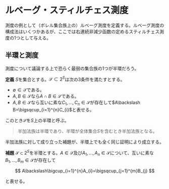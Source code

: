 
# ルベーグ・スティルチェス測度

測度の例として（ボレル集合族上の）ルベーグ測度を定義する。ルベーグ測度の構成法はいくつかあるが、ここでは右連続非減少函数の定めるスティルチェス測度の1つとして与える。



## 半環と測度

測度について議論する上で恐らく最弱の集合族の1つが半環だろう。

__定義__ $S$を集合とする。$\mathscr{S}\subset 2^{S}$は次の3条件を満たすとする。

- $\emptyset\in\mathscr{S}$である。
- $A, B\in\mathscr{S}$なら$A\cap B\in\mathscr{S}$である。
- $A, B\in\mathscr{S}$なら互いに素な$C_{1}, \dotsc, C_{n}\in\mathscr{S}$が存在して$A\backslash B=\bigsqcup_{i=1}^{n}C_{i}$と表せる。

このとき$\mathscr{S}$を$S$上の半環と呼ぶ。

> 半加法族は半環であり、半環が全体集合$S$を含むとき半加法族となる。

半加法族に対して成り立った補題が、半環上でも全く同じ証明により成立する。

__補題__ $\mathscr{S}\subset 2^{S}$を半環とする。$A\in\mathscr{S}$及び$A_{1}, \dotsc, A_{n}\in\mathscr{S}$について、互いに素な$B_{1}, \dotsc, B_{m}\in\mathscr{S}$が存在して

$$
A\backslash\bigcup_{i=1}^{n}A_{i}=\bigsqcup_{j=1}^{m}B_{j}
$$

と表せる。


<!-- 

\begin{Def}{}{}
$\mathscr{S}\subset 2^{S}$を半環とする。
集合函数$\mu\colon\mathscr{S}\rightarrow\lbrack 0, \infty \rbrack$が正値かつ有限加法的であるとき、$\mu$は半環$\mathscr{S}$上の前測度という。
\end{Def}

次の命題も半加法族のときと全く同様に示すことができる。

\begin{Prop}{}{}
$\mu$を半環$\mathscr{S}\subset 2^{S}$上の前測度とする。次が成り立つ。
\begin{EnumCond}
\item$A\in\mathscr{S}$及び互いに素な$A_{1}, \dotsc, A_{n}\in\mathscr{S}$に対し、
\[ \bigsqcup_{i=1}^{n}A_{i}\subset A\Rightarrow\sum_{i=1}^{n}\mu( A_{i} )\le\mu( A ) \]
が成り立つ。
\item$B\in\mathscr{S}$及び$B_{1}, \dotsc, B_{n}\in\mathscr{S}$に対し、
\[ B\subset\bigcup_{i=1}^{n}B_{i}\Rightarrow\mu( B )\le\sum_{i=1}^{n}\mu( B_{i} ) \]
が成り立つ。
\end{EnumCond}

特に$\mu$は単調かつ有限劣加法的である。
\end{Prop}

上の補題と命題から、次の命題を示すことができる。

\begin{Prop}{}{}
$\mu$を半環$\mathscr{S}\subset 2^{S}$上の前測度とする。$\lbrace A_{n} \rbrace_{n\in\mathbb{N}}\subset\mathscr{S}$に対し、
互いに素な$\lbrace D_{n} \rbrace_{n\in\mathbb{N}}\subset\mathscr{S}$が存在して、
\begin{align*}
\bigcup_{n\in\mathbb{N}}A_{n}&=\bigsqcup_{n\in\mathbb{N}}D_{n}, & \sum_{n\in\mathbb{N}}\mu( A_{n} )&\ge\sum_{n\in\mathbb{N}}\mu( D_{n} )
\end{align*}
を満たす。
\end{Prop}

\begin{proof}
（証明）$B_{1}=A_{1}, B_{n+1}=A_{n+1}\backslash \bigcup_{i=1}^{n}A_{i}$とする。
補題より互いに素な$D_{n, 1}, \dotsc, D_{n, m_{n}}\in\mathscr{S}$が存在して$B_{n}=\bigsqcup_{i=1}^{m_{n}}D_{n, i}$と表せる。
このとき$\bigcup_{n\in\mathbb{N}}=\bigsqcup_{n\in\mathbb{N}}B_{n}$が成り立つ。$\mu$は単調かつ有限加法的なので
\[ \sum_{n\in\mathbb{N}}\mu( A_{n} )\ge\sum_{n\in\mathbb{N}}\mu( B_{n} )=\sum_{n\in\mathbb{N}}\sum_{i=1}^{m_{n}}\mu( D_{n, i} ) \]
となる。
\end{proof}

半環上の前測度に対する測度への拡張問題については以下の定理が成り立つ。

\begin{Thm}{カラテオドリの拡張定理}{}
$\mu$は半環$\mathscr{S}\subset 2^{S}$上の前測度とする。以下は同値である。
\begin{EnumEquiv}
\item$\sigma\lbrack \mathscr{S} \rbrack$上の測度$\widehat{\mu}$が存在して$\widehat{\mu}|_{\mathscr{S}}=\mu$を満たす。
つまり$A\in\mathscr{S}$なら$\widehat{\mu}( A )=\mu( A )$が成り立つ。
\item$\mu$は弱可算劣加法的である。
\end{EnumEquiv}
\end{Thm}

\begin{proof}
（証明）ホップの拡張定理と同様に証明したい。まず外測度$\widehat{\mu}$の構成に関しては、$\mu$から誘導される外測度を考える。

次に$\mathscr{S}\subset\mathscr{M}_{\widehat{\mu}}$を示したい。$A\subset\mathscr{S}$及び$E\subset S$を取る。
$E$の被覆$\mathscr{C}\subset\mathscr{S}$を取れば、$\lbrace C\cap A : C\in\mathscr{C} \rbrace\subset\mathscr{S}$は$E\cap A$の被覆となる。
また半環の定義より各$C\in\mathscr{C}$に対して、互いに素な$D^{C}_{1}, \dotsc, D^{C}_{n( C )}\in\mathscr{S}$が存在して$C\backslash A=\bigsqcup_{i=1}^{n( C )}D^{C}_{i}$と表せる。
このとき$\lbrace D^{C}_{i} : C\in\mathscr{C}, 1\le i \le n( C ) \rbrace\subset\mathscr{S}$は$E\backslash A$の被覆となる。故に
\begin{align*}
\widehat{\mu}( E\cap A )+\widehat{\mu}( E\backslash A )&\le\sum_{C\in\mathscr{C}}\mu( C\cap A )+\sum_{C\in\mathscr{C}}\sum_{i=1}^{n( C )}\mu( D^{C}_{i} ) \\
&=\sum_{C\in\mathscr{C}}\left( \mu( C\cap A )+\sum_{i=1}^{n( C )}\mu( D^{C}_{i} ) \right)
\end{align*}
となる。このとき
\[ C=( C\cap A )\sqcup\bigsqcup_{i=1}^{n( C )}D^{C}_{i} \]
であるから、$C\in\mathscr{S}$より$\mu$の有限加法性が使えて結局
\[ \mu( C\cap A )+\sum_{i=1}^{n( C )}\mu( D^{C}_{i} )=\mu( C ) \]
が従う。

以上により$\widehat{\mu}$は$\sigma\lbrack \mathscr{S} \rbrack$上の測度となることが分かった。最後に$\mathscr{S}$上での値を見てみよう。
まず$A\in\mathscr{S}$に対して定義より$\widehat{\mu}( A )\le\mu( A )$が成り立つ。逆を示すために$A$の被覆$\mathscr{C}\subset\mathscr{S}$を取る。
先の命題より、互いに素な$\lbrace D_{n} \rbrace_{n\in\mathbb{N}}\subset\mathscr{S}$が存在して
\begin{align*}
\bigcup_{C\in\mathscr{C}}C&=\bigsqcup_{n\in\mathbb{N}}D_{n}, & \sum_{C\in\mathscr{C}}\mu( C )&\ge\sum_{n\in\mathbb{N}}\mu( D_{n} )
\end{align*}
を満たす。$\lbrace D_{n} \rbrace_{n\in\mathbb{N}}\subset\mathscr{S}$も$A$の被覆となるから、$\mu$の弱可算劣加法性及び単調性より
\[ \mu( A ) = \mu\left( \bigsqcup_{n\in\mathbb{N}}A\cap D_{n} \right) \le \sum_{n\in\mathbb{N}}\mu( A\cap D_{n} ) \le \sum_{n\in\mathbb{N}}\mu( D_{n} ) \le \sum_{C\in\mathscr{C}}\mu( C ) \]
を得る。右辺の下限を取れば$\mu( A )\le\widehat{\mu}( A )$が従う。$\square$
\end{proof}

定理により、半環上の前測度に対しても、可算加法性、可算劣加法性、弱可算劣加法性は全て同値となる。




\subsection{スティルチェス測度}
この節では、ユークリッド空間$\mathbb{R}$の通常の位相$\mathcal{O}$において、ボレル集合族$\sigma\lbrack \mathcal{O} \rbrack$上の測度として、スティルチェス測度の構成を行う。
一般論ではなく具体例に関する内容であることから、連続性の公理に始まる実数$\mathbb{R}$の性質、あるいは距離空間としての位相的性質、そして解析的な連続性の扱い方などについては既知とする。
和書なら杉浦光夫「解析入門」が網羅的である。ここで用いる大事な性質を一つ挙げるならば、有界閉区間のコンパクト性である。
即ち、閉区間を任意個の開区間で覆ったとき、その中の有限個を選んで再び閉区間を覆うようにできる。コンパクト性については後の章で改めて議論する。

まず$\mathcal{O}$は開区間から為る可算開基$\mathcal{B}=\lbrace ( a, b ) : a, b\in\mathbb{Q}, a\lt b \rbrace$を持つ。
つまり第2可算公理を満たすのだが、$\mathcal{O}$は測度論的には扱い難い。そこで次の集合族について考える。

\begin{Prop}{}{}
空集合及び左半開区間から為る集合を$\mathscr{I}:=\lbrace ( a, b \rbrack : a, b\in\mathbb{R}, a\lt b \rbrace\cup\lbrace \emptyset \rbrace$とする。
このとき$\mathscr{I}$は半環であり、$\sigma\lbrack \mathcal{O} \rbrack=\sigma\lbrack \mathscr{I} \rbrack$を満たす。
\end{Prop}

\begin{proof}
（証明）$\mathscr{I}$が半環となることは良いだろう。差集合を取るときが特殊で、$( a, b \rbrack\subset( c, d \rbrack$のときに限り
$( c, d \rbrack\backslash( a, b \rbrack=( c, a \rbrack\sqcup( b, d \rbrack$となるので$\mathscr{I}$の元の非交叉有限和である。

$( a, b \rbrack\in\mathscr{I}$に対し、$a\lt c\lt b$なる$c\in\mathbb{Q}$を取る。
また数列$( a_{n} )_{n\in\mathbb{N}}, ( b_{n} )_{n\in\mathbb{N}}\subset\mathbb{Q}$を、$a_{n}\searrow a, b_{n}\searrow b, a\lt a_{n}\lt c\lt b\lt b_{n}$を満たすように取る。このとき
\[ ( a, b \rbrack=\left( \bigcap_{n\in\mathbb{N}}( c, b_{n} ) \right)\cup\left( \bigcup_{n\in\mathbb{N}}( a_{n}, c ) \right) \]
であるから、$( a, b \rbrack\in\sigma\lbrack \mathcal{B} \rbrack$を得る。

逆に$( a, b )\in\mathcal{B}$に対し、数列$( b_{n} )_{n\in\mathbb{N}}\subset\mathbb{Q}$を$a\lt b_{n} \lt b$を満たすように取る。このとき
\[ ( a, b )=\bigcup_{n\in\mathbb{N}}( a, b_{n} \rbrack \]
であるから、$( a, b )\in\sigma\lbrack \mathscr{I} \rbrack$を得る。$\square$
\end{proof}

以下ボレル集合族$\sigma\lbrack \mathcal{O} \rbrack=\sigma\lbrack \mathcal{B} \rbrack=\sigma\lbrack \mathscr{I} \rbrack$のことを$\mathscr{B}( \mathbb{R} )$で表す。

\begin{Prop}{}{}
$\varphi\colon\mathbb{R}\rightarrow\mathbb{R}$は右連続な非減少函数とする。$( a, b \rbrack\in\mathscr{I}$に対し
\[ \mu( ( a, b \rbrack ):=\varphi( b )-\varphi( a ) \]
と定めると、$\mu$は半環$\mathscr{I}$上の前測度となる。
\end{Prop}

\begin{proof}
（証明）$\mu$が有限加法的であることは明らかだろう。
実際$( a, b \rbrack=( a_{1}, b_{1} \rbrack\sqcup\dotsm( a_{n}, b_{n} \rbrack$とすると、$a_{1}=a, a_{n+1}=b_{n}, b_{n}=b$より、
\begin{align*}
\mu( ( a, b \rbrack ) &= \varphi( b )-\varphi( a ) \\
&= ( \varphi( b_{n} )-\varphi( a_{n} ) )+\dotsm+( \varphi( b_{1} )-\varphi( a_{1} ) ) \\
&= \mu( ( a_{n}, b_{n} \rbrack )+\dotsm+\mu( ( a_{1}, b_{1} \rbrack )
\end{align*}
が成り立つ。

$\mu$が弱可算劣加法的であることを示そう。$( a, b \rbrack=\bigsqcup_{n\in\mathbb{N}}( a_{n}, b_{n} \rbrack$とする。
$\varepsilon\gt 0$とする。$\varphi$は右連続だから、十分小さな$\delta, \delta_{n} \gt 0$を取り、
\begin{align*}
\varphi( a+\delta )-\varphi( a )&\lt\frac{\varepsilon}{2}, & \varphi( b_{n}+\delta_{n} )-\varphi( b_{n} )\lt\frac{\varepsilon}{2^{n+1}}
\end{align*}
を満たすようにできる。$\lbrack a+\delta, b \rbrack\subset\bigcup_{n\in\mathbb{N}}( a_{n}, b_{n}+\delta_{n} )$より、
コンパクト性から有限集合$F\subset\mathbb{N}$を選び、特に$( a+\delta, b \rbrack\subset\bigcup_{n\in F}( a_{n}, b_{n}+\delta_{n} \rbrack$が成り立つようにできる。
$\mu$は半環$\mathscr{I}$上の前測度だから、
\begin{align*}
\mu( ( a, b \rbrack ) &= \varphi( b )-\varphi( a ) \\
&\lt \varphi( b )-\varphi( a+\delta )+\frac{\varepsilon}{2} \\
&= \mu( ( a+\delta, b \rbrack )+\frac{\varepsilon}{2} \\
&\le\sum_{n\in F}\mu( ( a_{n}, b_{n}+\delta_{n} \rbrack )+\frac{\varepsilon}{2} \\
&\lt \sum_{n\in F}\mu( ( a_{n}, b_{n} \rbrack )+\varepsilon \\
&\le \sum_{n\in\mathbb{N}}\mu( ( a_{n}, b_{n} \rbrack )+\varepsilon
\end{align*}
を得る。$\varepsilon$は任意だから、$\mu$の弱可算劣加法性が従う。$\square$
\end{proof}

拡張定理より$\mathscr{B}( \mathbb{R} )$上の測度であり、$\mathscr{I}$上で$\mu$と一致するものが存在する。
特に$\mu$は$\sigma$-有限なので、拡張された測度も$\sigma$-有限である。更に$\mathscr{I}$は有限交叉で閉じるので、このような測度は一意的である。

\begin{Def}{}{}
右連続な非減少函数$\varphi\colon\mathbb{R}\rightarrow\mathbb{R}$に対し、$\mathscr{B}( \mathbb{R} )$上の$\sigma$-有限な測度で、
$( a, b \rbrack\in\mathscr{I}$に対して$\mu( ( a, b \rbrack )=\varphi( b )-\varphi( a )$となるものを、
（ボレル集合族$\mathscr{B}( \mathbb{R} )$上の）スティルチェス測度（Stieltjes measure）と呼ぶ。

特に$\varphi( x )=x$のとき、（ボレル集合族$\mathscr{B}( \mathbb{R} )$上の）ルベーグ測度（Lebesgue measure）と呼ぶ。
\end{Def}

-->